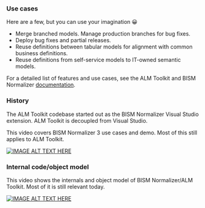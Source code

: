 ### Use cases

Here are a few, but you can use your imagination 😀

* Merge branched models. Manage production branches for bug fixes.
* Deploy bug fixes and partial releases.
* Reuse definitions between tabular models for alignment with common business definitions.
* Reuse definitions from self-service models to IT-owned semantic models.

For a detailed list of features and use cases, see the ALM Toolkit and BISM Normalizer  [documentation](https://github.com/microsoft/Analysis-Services/blob/master/AlmToolkit/Model%20Comparison%20and%20Merging%20for%20Analysis%20Services.pdf).

### History

The ALM Toolkit codebase started out as the BISM Normalizer Visual Studio extension. ALM Toolkit is decoupled from Visual Studio.

This video covers BISM Normalizer 3 use cases and demo. Most of this still applies to ALM Toolkit.

[![IMAGE ALT TEXT HERE](http://img.youtube.com/vi/LZdOwfJqFrM/0.jpg)](http://www.youtube.com/watch?v=LZdOwfJqFrM)

    
### Internal code/object model

This video shows the internals and object model of BISM Normalizer/ALM Toolkit. Most of it is still relevant today.

[![IMAGE ALT TEXT HERE](http://img.youtube.com/vi/r3eGK-dSYuw/0.jpg)](http://www.youtube.com/watch?v=r3eGK-dSYuw)

